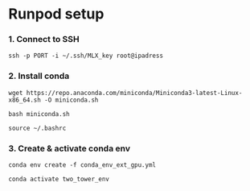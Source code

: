 # Runpod setup

### 1. Connect to SSH

	ssh -p PORT -i ~/.ssh/MLX_key root@ipadress
### 2. Install conda

	wget https://repo.anaconda.com/miniconda/Miniconda3-latest-Linux-x86_64.sh -O miniconda.sh

	bash miniconda.sh

	source ~/.bashrc
### 3. Create & activate conda env

	conda env create -f conda_env_ext_gpu.yml

	conda activate two_tower_env